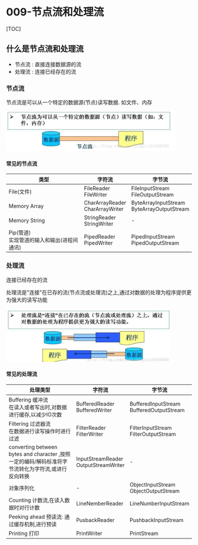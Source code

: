 # 009-节点流和处理流

[TOC]

## 什么是节点流和处理流

- 节点流 : 直接连接数据源的流
- 处理流 : 连接已经存在的流

### 节点流

节点流是可以从一个特定的数据源(节点)读写数据. 如文件、内存

<img src="../../../assets/image-20201218205557439.png" alt="image-20201218205557439" style="zoom:50%;" />

#### 常见的节点流

| 类型                                            | 字符流                               | 字节流                                          |
| ----------------------------------------------- | ------------------------------------ | ----------------------------------------------- |
| File(文件)                                      | FileReader<br />FileWriter           | FileInputStream<br />FileOutputStream           |
| Memory Array                                    | CharArrayReader<br />CharArrayWriter | ByteArrayInputStream<br />ByteArrayOutputStream |
| Memory String                                   | StringReader<br />StringWriter       | -                                               |
| Pip(管道)<br />实现管道的输入和输出(进程间通讯) | PipedReader<br />PipedWriter         | PipedInputStream<br />PipedOutputStream         |

### 处理流

连接已经存在的流

处理流是"连接"在已存的流(节点流或处理流)之上,通过对数据的处理为程序提供更为强大的读写功能

<img src="../../../assets/image-20201218205525320.png" alt="image-20201218205525320" style="zoom: 50%;" />



#### 常见的处理流

| 处理类型                                                     | 字符流                                    | 字节流                                        |
| ------------------------------------------------------------ | ----------------------------------------- | --------------------------------------------- |
| Buffering 缓冲流<br />在读入或者写出时,对数据进行缓存,以减少IO次数 | BufferedReader<br />BufferedWriter        | BufferedInputStream<br />BufferedOutputStream |
| Filtering 过滤器流<br />在数据进行读写操作时进行过滤         | FilterReader<br />FilterWriter            | FilterInputStream<br />FilterOutputStream     |
| converting between bytes and character ,按照一定的编码/解码标准将字节流转化为字符流,或进行反向转换 | InputStreamReader<br />OutputStreamWriter | -                                             |
| 对象序列化                                                   | -                                         | ObjectInputStream<br />ObjectOutputStream     |
| Counting 计数流,在读入数据时对行计数                         | LineNemberReader                          | LineNumberInputStream                         |
| Peeking ahead 预读流: 通过缓存机制,进行预读                  | PusbackReader                             | PushbackInputStream                           |
| Printing 打印                                                | PrintWriter                               | PrintStream                                   |

### 